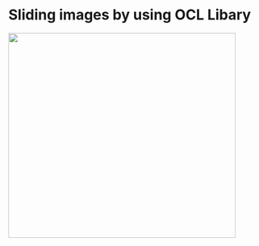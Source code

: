 # Sliding images by using OCL Libary

<img src="https://s6.gifyu.com/images/ezgif.com-gif-maker-1c931caf5985a4ffa.gif" width=450px height= 405 >

